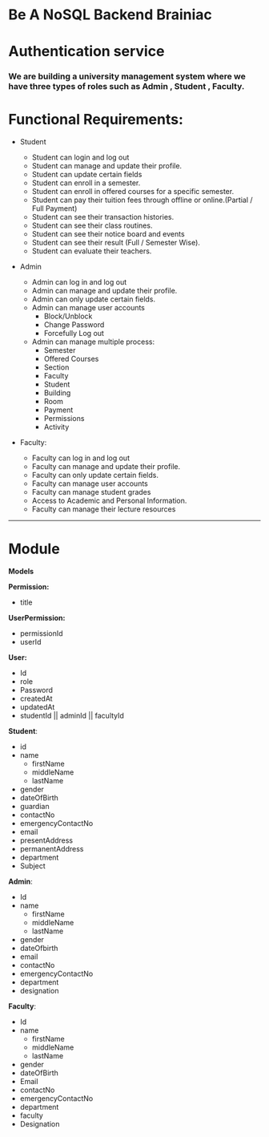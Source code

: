 # Be A NoSQL Backend Brainiac

# Authentication service

### We are building a university management system where we have three types of roles such as Admin , Student , Faculty.

# Functional Requirements:

- Student

  - Student can login and log out
  - Student can manage and update their profile.
  - Student can update certain fields
  - Student can enroll in a semester.
  - Student can enroll in offered courses for a specific semester.
  - Student can pay their tuition fees through offline or online.(Partial / Full Payment)
  - Student can see their transaction histories.
  - Student can see their class routines.
  - Student can see their notice board and events
  - Student can see their result (Full / Semester Wise).
  - Student can evaluate their teachers.

- Admin
  - Admin can log in and log out
  - Admin can manage and update their profile.
  - Admin can only update certain fields.
  - Admin can manage user accounts
    - Block/Unblock
    - Change Password
    - Forcefully Log out
  - Admin can manage multiple process:
    - Semester
    - Offered Courses
    - Section
    - Faculty
    - Student
    - Building
    - Room
    - Payment
    - Permissions
    - Activity
- Faculty:
  - Faculty can log in and log out
  - Faculty can manage and update their profile.
  - Faculty can only update certain fields.
  - Faculty can manage user accounts
  - Faculty can manage student grades
  - Access to Academic and Personal Information.
  - Faculty can manage their lecture resources

---

# Module

**Models**

**Permission:**

- title

**UserPermission:**

- permissionId
- userId

**User:**

- Id
- role
- Password
- createdAt
- updatedAt
- studentId || adminId || facultyId

**Student**:

- id
- name
  - firstName
  - middleName
  - lastName
- gender
- dateOfBirth
- guardian
- contactNo
- emergencyContactNo
- email
- presentAddress
- permanentAddress
- department
- Subject

**Admin**:

- Id
- name
  - firstName
  - middleName
  - lastName
- gender
- dateOfbirth
- email
- contactNo
- emergencyContactNo
- department
- designation

**Faculty**:

- Id
- name
  - firstName
  - middleName
  - lastName
- gender
- dateOfBirth
- Email
- contactNo
- emergencyContactNo
- department
- faculty
- Designation
